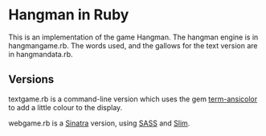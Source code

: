 # Hangman in Ruby

This is an implementation of the game Hangman. The hangman engine is in
hangmangame.rb. The words used, and the gallows for the text version are in
hangmandata.rb.

## Versions

textgame.rb is a command-line version which uses the gem 
[term-ansicolor](http://flori.github.io/term-ansicolor/) to add a
little colour to the display. 

webgame.rb is a [Sinatra](http://www.sinatrarb.com/) version, 
using [SASS](http://sass-lang.com/) and [Slim](http://slim-lang.com/).

